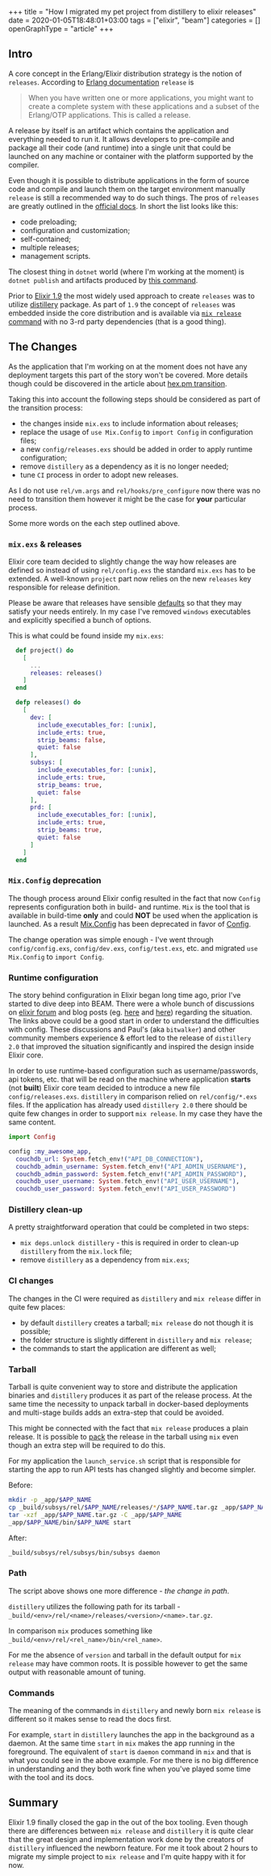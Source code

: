 +++
title = "How I migrated my pet project from distillery to elixir releases"
date = 2020-01-05T18:48:01+03:00
tags = ["elixir", "beam"]
categories = []
openGraphType = "article"
+++

## Intro

A core concept in the Erlang/Elixir distribution strategy is the notion of `releases`. According to [Erlang documentation](http://erlang.org/doc/design_principles/release_structure.html) `release` is

> When you have written one or more applications, you might want to create a complete system with these applications and a subset of the Erlang/OTP applications. This is called a release.

A release by itself is an artifact which contains the application and everything needed to run it. It allows developers to pre-compile and package all their code (and runtime) into a single unit that could be launched on any machine or container with the platform supported by the compiler.

Even though it is possible to distribute applications in the form of source code and compile and launch them on the target environment manually `release` is still a recommended way to do such things. The pros of `releases` are greatly outlined in the [official docs](https://hexdocs.pm/mix/master/Mix.Tasks.Release.html?#module-why-releases). In short the list looks like this:

- code preloading;
- configuration and customization;
- self-contained;
- multiple releases;
- management scripts.

The closest thing in `dotnet` world (where I'm working at the moment) is `dotnet publish` and artifacts produced by [this command](https://docs.microsoft.com/en-us/dotnet/core/deploying/deploy-with-cli).

Prior to [Elixir 1.9](https://elixir-lang.org/blog/2019/06/24/elixir-v1-9-0-released/) the most widely used approach to create `releases` was to utilize [distillery](https://hexdocs.pm/distillery/home.html) package. As part of `1.9` the concept of `releases` was embedded inside the core distribution and is available via [`mix release` command](https://hexdocs.pm/mix/master/Mix.Tasks.Release.html) with no 3-rd party dependencies (that is a good thing).

## The Changes

As the application that I'm working on at the moment does not have any deployment targets this part of the story won't be covered. More details though could be discovered in the article about [hex.pm transition](http://blog.plataformatec.com.br/2019/05/updating-hex-pm-to-use-elixir-releases/).

Taking this into account the following steps should be considered as part of the transition process:

- the changes inside `mix.exs` to include information about releases;
- replace the usage of `use Mix.Config` to `import Config` in configuration files;
- a new `config/releases.exs` should be added in order to apply runtime configuration;
- remove `distillery` as a dependency as it is no longer needed;
- tune `CI` process in order to adopt new releases.

As I do not use `rel/vm.args` and `rel/hooks/pre_configure` now there was no need to transition them however it might be the case for **your** particular process.

Some more words on the each step outlined above.

### `mix.exs` & releases

Elixir core team decided to slightly change the way how releases are defined so instead of using `rel/config.exs` the standard `mix.exs` has to be extended. A well-known `project` part now relies on the new `releases` key responsible for release definition.

Please be aware that releases have sensible [defaults](https://hexdocs.pm/mix/master/Mix.Tasks.Release.html#module-options) so that they may satisfy your needs entirely. In my case I've removed `windows` executables and explicitly specified a bunch of options.

This is what could be found inside my `mix.exs`:

```elixir
  def project() do
    [
      ...
      releases: releases()
    ]
  end

  defp releases() do
    [
      dev: [
        include_executables_for: [:unix],
        include_erts: true,
        strip_beams: false,
        quiet: false
      ],
      subsys: [
        include_executables_for: [:unix],
        include_erts: true,
        strip_beams: true,
        quiet: false
      ],
      prd: [
        include_executables_for: [:unix],
        include_erts: true,
        strip_beams: true,
        quiet: false
      ]
    ]
  end
```

### `Mix.Config` deprecation

The though process around Elixir config resulted in the fact that now `Config` represents configuration both in build- and runtime. `Mix` is the tool that is available in build-time **only** and could **NOT** be used when the application is launched. As a result [Mix.Config](https://hexdocs.pm/mix/Mix.Config.html) has been deprecated in favor of [Config](https://hexdocs.pm/elixir/master/Config.html).

The change operation was simple enough - I've went through `config/config.exs`, `config/dev.exs`, `config/test.exs`, etc. and migrated `use Mix.Config` to `import Config`.

### Runtime configuration

The story behind configuration in Elixir began long time ago, prior I've started to dive deep into BEAM. There were a whole bunch of discussions on [elixir forum](https://elixirforum.com/t/rethinking-app-env/14315) and blog posts (eg. [here](https://www.amberbit.com/blog/2018/9/27/elixir-runtime-vs-compile-time-configuration/) and [here](https://dockyard.com/blog/2018/08/23/announcing-distillery-2-0)) regarding the situation. The links above could be a good start in order to understand the difficulties with config. These discussions and Paul's (aka `bitwalker`) and other community members experience & effort led to the release of `distillery 2.0` that improved the situation significantly and inspired the design inside Elixir core.

In order to use runtime-based configuration such as username/passwords, api tokens, etc. that will be read on the machine where application **starts** (not **built**) Elixir core team decided to introduce a new file `config/releases.exs`. `distillery` in comparison relied on `rel/config/*.exs` files. If the application has already used `distillery 2.0` there should be quite few changes in order to support `mix release`. In my case they have the same content.

```elixir
import Config

config :my_awesome_app,
  couchdb_url: System.fetch_env!("API_DB_CONNECTION"),
  couchdb_admin_username: System.fetch_env!("API_ADMIN_USERNAME"),
  couchdb_admin_password: System.fetch_env!("API_ADMIN_PASSWORD"),
  couchdb_user_username: System.fetch_env!("API_USER_USERNAME"),
  couchdb_user_password: System.fetch_env!("API_USER_PASSWORD")
```

### Distillery clean-up

A pretty straightforward operation that could be completed in two steps:

- `mix deps.unlock distillery` - this is required in order to clean-up `distillery` from the `mix.lock` file;
- remove `distillery` as a dependency from `mix.exs`;

### CI changes

The changes in the CI were required as `distillery` and `mix release` differ in quite few places:

- by default `distillery` creates a tarball; `mix release` do not though it is possible;
- the folder structure is slightly different in `distillery` and `mix release`;
- the commands to start the application are different as well;

### Tarball

Tarball is quite convenient way to store and distribute the application binaries and `distillery` produces it as part of the release process. At the same time the necessity to unpack tarball in docker-based deployments and multi-stage builds adds an extra-step that could be avoided.

This might be connected with the fact that `mix release` produces a plain release. It is possible to [pack](https://hexdocs.pm/mix/master/Mix.Tasks.Release.html#module-steps) the release in the tarball using `mix` even though an extra step will be required to do this.

For my application the `launch_service.sh` script that is responsible for starting the app to run API tests has changed slightly and become simpler.

Before:

```sh
mkdir -p _app/$APP_NAME
cp _build/subsys/rel/$APP_NAME/releases/*/$APP_NAME.tar.gz _app/$APP_NAME.tar.gz
tar -xzf _app/$APP_NAME.tar.gz -C _app/$APP_NAME
_app/$APP_NAME/bin/$APP_NAME start
```

After:

```sh
_build/subsys/rel/subsys/bin/subsys daemon
```

### Path

The script above shows one more difference - _the change in path_.

`distillery` utilizes the following path for its tarball - `_build/<env>/rel/<name>/releases/<version>/<name>.tar.gz`.

In comparison `mix` produces something like `_build/<env>/rel/<rel_name>/bin/<rel_name>`.

For me the absence of `version` and tarball in the default output for `mix release` may have common roots. It is possible however to get the same output with reasonable amount of tuning.

### Commands

The meaning of the commands in `distillery` and newly born `mix release` is different so it makes sense to read the docs first.

For example, `start` in `distillery` launches the app in the background as a daemon. At the same time `start` in `mix` makes the app running in the foreground. The equivalent of `start` is `daemon` command in `mix` and that is what you could see in the above example. For me there is no big difference in understanding and they both work fine when you've played some time with the tool and its docs.

## Summary

Elixir 1.9 finally closed the gap in the out of the box tooling. Even though there are differences between `mix release` and `distillery` it is quite clear that the great design and implementation work done by the creators of `distillery` influenced the newborn feature. For me it took about 2 hours to migrate my simple project to `mix release` and I'm quite happy with it for now.
